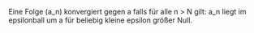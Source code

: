 Eine Folge (a_n) konvergiert gegen a falls für alle n > N gilt: a_n liegt im epsilonball um a für beliebig kleine epsilon größer Null.

